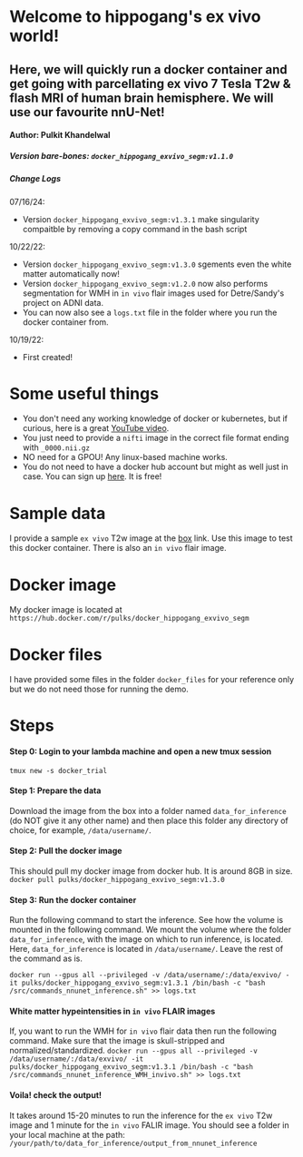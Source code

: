 # Welcome to hippogang's ex vivo world!
## Here, we will quickly run a docker container and get going with parcellating ex vivo 7 Tesla T2w & flash MRI of human brain hemisphere. We will use our favourite nnU-Net!

#### Author: Pulkit Khandelwal
##### Version bare-bones: `docker_hippogang_exvivo_segm:v1.1.0`

##### Change Logs
07/16/24:
- Version `docker_hippogang_exvivo_segm:v1.3.1` make singularity compaitble by removing a copy command in the bash script

10/22/22:
- Version `docker_hippogang_exvivo_segm:v1.3.0` sgements even the white matter automatically now!
- Version `docker_hippogang_exvivo_segm:v1.2.0` now also performs segmentation for WMH in `in vivo` flair images used for Detre/Sandy's project on ADNI data.
- You can now also see a `logs.txt` file in the folder where you run the docker container from.

10/19/22:
- First created!

# Some useful things
- You don't need any working knowledge of docker or kubernetes, but if curious, here is a great [YouTube video](https://youtu.be/3c-iBn73dDE).
- You just need to provide a `nifti` image in the correct file format ending with `_0000.nii.gz`
- NO need for a GPOU! Any linux-based machine works.
- You do not need to have a docker hub account but might as well just in case. You can sign up [here](https://hub.docker.com/). It is free!

# Sample data
I provide a sample `ex vivo` T2w image at the [box](https://upenn.box.com/s/q24zo6enivytnerko2ovt5kfzqq141ec) link. Use this image to test this docker container. There is also an `in vivo` flair image.

# Docker image
My docker image is located at `https://hub.docker.com/r/pulks/docker_hippogang_exvivo_segm`

# Docker files
I have provided some files in the folder `docker_files` for your reference only but we do not need those for running the demo.

# Steps
#### Step 0: Login to your lambda machine and open a new tmux session
`tmux new -s docker_trial`

#### Step 1: Prepare the data
Download the image from the box into a folder named `data_for_inference` (do NOT give it any other name) and then place this folder any directory of choice, for example, `/data/username/`.

#### Step 2: Pull the docker image
This should pull my docker image from docker hub. It is around 8GB in size.
`docker pull pulks/docker_hippogang_exvivo_segm:v1.3.0`

#### Step 3: Run the docker container
Run the following command to start the inference. See how the volume is mounted in the following command. We mount the volume where the folder `data_for_inference`, with the image on which to run inference, is located. Here, `data_for_inference` is located in `/data/username/`. Leave the rest of the command as is.

`docker run --gpus all --privileged -v /data/username/:/data/exvivo/ -it pulks/docker_hippogang_exvivo_segm:v1.3.1 /bin/bash -c "bash /src/commands_nnunet_inference.sh" >> logs.txt`

#### White matter hypeintensities in `in vivo` FLAIR images
If, you want to run the WMH for `in vivo` flair data then run the following command. Make sure that the image is skull-stripped and normalized/standardized.
`docker run --gpus all --privileged -v /data/username/:/data/exvivo/ -it pulks/docker_hippogang_exvivo_segm:v1.3.1 /bin/bash -c "bash /src/commands_nnunet_inference_WMH_invivo.sh" >> logs.txt`

#### Voila! check the output!
It takes around 15-20 minutes to run the inference for the `ex vivo` T2w image and 1 minute for the `in vivo` FALIR image. You should see a folder in your local machine at the path:
`/your/path/to/data_for_inference/output_from_nnunet_inference`
